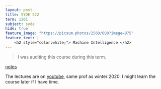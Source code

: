 ```yaml
---
layout: post
title: SYDE 522
term: 1201
subject: syde
hide: true
feature_image: "https://picsum.photos/2560/600?image=875"
feature_text: |
    <h2 style="color:white;"> Machine Intelligence </h2>
---
```


 > I was auditing this course during this term.

[notes](/markdown/1201/syde522/)

The lectures are on [youtube](https://www.youtube.com/watch?v=tExPpuk-UQ8), same prof as winter 2020. I might learn the course later if I have time.
